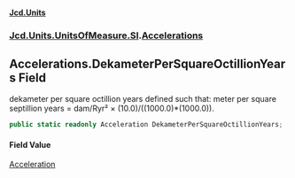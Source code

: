 #### [Jcd.Units](index.md 'index')
### [Jcd.Units.UnitsOfMeasure.SI](Jcd.Units.UnitsOfMeasure.SI.md 'Jcd.Units.UnitsOfMeasure.SI').[Accelerations](Accelerations.md 'Jcd.Units.UnitsOfMeasure.SI.Accelerations')

## Accelerations.DekameterPerSquareOctillionYears Field

dekameter per square octillion years defined such that: meter per square septillion years = dam/Ryr² × (10.0)/((1000.0)*(1000.0)).

```csharp
public static readonly Acceleration DekameterPerSquareOctillionYears;
```

#### Field Value
[Acceleration](Acceleration.md 'Jcd.Units.UnitTypes.Acceleration')